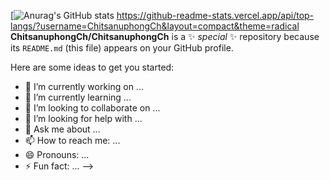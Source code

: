 [![Anurag's GitHub stats](https://github-readme-stats.vercel.app/api?username=ChitsanuphongCh&show_icons=true&theme=radical)
https://github-readme-stats.vercel.app/api/top-langs/?username=ChitsanuphongCh&layout=compact&theme=radical
**ChitsanuphongCh/ChitsanuphongCh** is a ✨ _special_ ✨ repository because its `README.md` (this file) appears on your GitHub profile.

Here are some ideas to get you started:

- 🔭 I’m currently working on ...
- 🌱 I’m currently learning ...
- 👯 I’m looking to collaborate on ...
- 🤔 I’m looking for help with ...
- 💬 Ask me about ...
- 📫 How to reach me: ...
- 😄 Pronouns: ...
- ⚡ Fun fact: ...
-->

